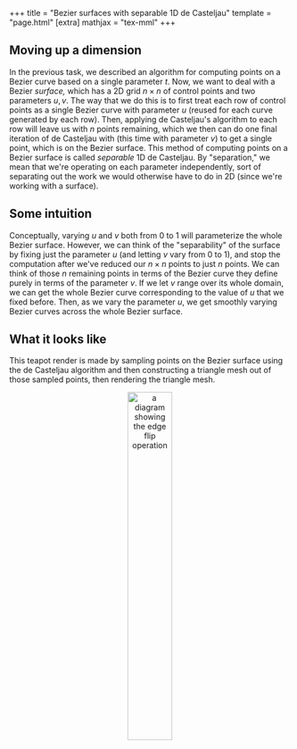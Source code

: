 +++
title = "Bezier surfaces with separable 1D de Casteljau"
template = "page.html"
[extra]
mathjax = "tex-mml"
+++
 
## Moving up a dimension

In the previous task, we described an algorithm for computing points on a Bezier curve based on a single parameter $t$. Now, we want to deal with a Bezier *surface,* which has a 2D grid $n \times n$ of control points and two parameters $u, v$. The way that we do this is to first treat each row of control points as a single Bezier curve with parameter $u$ (reused for each curve generated by each row). Then, applying de Casteljau's algorithm to each row will leave us with $n$ points remaining, which we then can do one final iteration of de Casteljau with (this time with parameter $v$) to get a single point, which is on the Bezier surface. This method of computing points on a Bezier surface is called *separable* 1D de Casteljau. By "separation," we mean that we're operating on each parameter independently, sort of separating out the work we would otherwise have to do in 2D (since we're working with a surface).

## Some intuition
Conceptually, varying $u$ and $v$ both from 0 to 1 will parameterize the whole Bezier surface. However, we can think of the "separability" of the surface by fixing just the parameter $u$ (and letting $v$ vary from 0 to 1), and stop the computation after we've reduced our $n \times n$ points to just $n$ points. We can think of those $n$ remaining points in terms of the Bezier curve they define purely in terms of the parameter $v$. If we let $v$ range over its whole domain, we can get the whole Bezier curve corresponding to the value of $u$ that we fixed before. Then, as we vary the parameter $u$, we get smoothly varying Bezier curves across the whole Bezier surface.

## What it looks like
This teapot render is made by sampling points on the Bezier surface using the de Casteljau algorithm and then constructing a triangle mesh out of those sampled points, then rendering the triangle mesh.
<p style = "text-align:center">
	<img src="./task2-example.png" alt="a diagram showing the edge flip operation" width="40%" style="text-align:center"/>
</p>


